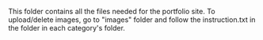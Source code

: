 This folder contains all the files needed for the portfolio site.
To upload/delete images, go to "images" folder and follow the instruction.txt in the folder in each category's folder.
